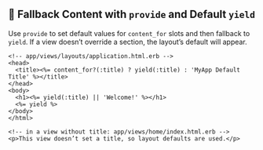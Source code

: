 ## 🔄 Fallback Content with `provide` and Default `yield`

Use `provide` to set default values for `content_for` slots and then fallback to `yield`. If a view doesn’t override a section, the layout’s default will appear.

```erb
<!-- app/views/layouts/application.html.erb -->
<head>
  <title><%= content_for?(:title) ? yield(:title) : 'MyApp Default Title' %></title>
</head>
<body>
  <h1><%= yield(:title) || 'Welcome!' %></h1>
  <%= yield %>
</body>
</html>
```

```erb
<!-- in a view without title: app/views/home/index.html.erb -->
<p>This view doesn’t set a title, so layout defaults are used.</p>
```
